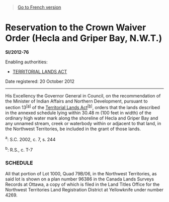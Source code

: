 > [Go to French version](/fr/Règlements/Textes%20réglementaires/2012/76.md)

# Reservation to the Crown Waiver Order (Hecla and Griper Bay, N.W.T.)

**SI/2012-76**

Enabling authorities: 
- [TERRITORIAL LANDS ACT](/en/Acts/Revised%20Statutes%20of%20Canada/T/T-7.md)

Date registered: 20 October 2012

----------

His Excellency the Governor General in Council, on the recommendation of the Minister of Indian Affairs and Northern Development, pursuant to section 13<sup><a href='#fn_81000-2-1328-E_hq_12323'>[a]</a></sup> of the [Territorial Lands Act](/en/Acts/Revised%20Statutes%20of%20Canada/T/T-7.md)<sup><a href='#fn_81000-2-1328-E_hq_12324'>[b]</a></sup>, orders that the lands described in the annexed schedule lying within 30.48 m (100 feet in width) of the ordinary high water mark along the shoreline of Hecla and Griper Bay and any unnamed stream, creek or waterbody within or adjacent to that land, in the Northwest Territories, be included in the grant of those lands.

<a name='fn_81000-2-1328-E_hq_12323'><sup>a</sup></a>: S.C. 2002, c. 7, s. 244<br />

<a name='fn_81000-2-1328-E_hq_12324'><sup>b</sup></a>: R.S., c. T-7<br />




### **SCHEDULE** 
All that portion of Lot 1000, Quad 79B/06, in the Northwest Territories, as said lot is shown on a plan number 96386 in the Canada Lands Surveys Records at Ottawa, a copy of which is filed in the Land Titles Office for the Northwest Territories Land Registration District at Yellowknife under number 4269.



